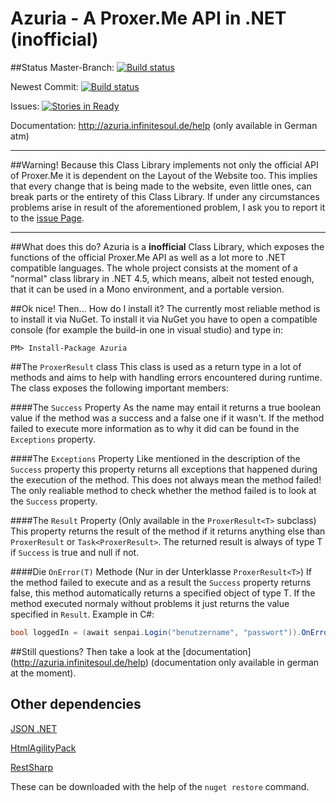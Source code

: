 # Azuria - A Proxer.Me API in .NET (inofficial)

##Status
Master-Branch: [![Build status](https://ci.appveyor.com/api/projects/status/eenr5ksrjakegl0e/branch/master?svg=true)](https://ci.appveyor.com/project/InfiniteSoul/massive-octo-wookie/branch/master)

Newest Commit: [![Build status](https://ci.appveyor.com/api/projects/status/eenr5ksrjakegl0e?svg=true)](https://ci.appveyor.com/project/InfiniteSoul/massive-octo-wookie)

Issues: [![Stories in Ready](https://badge.waffle.io/InfiniteSoul/azuria.svg?label=ready&title=Ready)](http://waffle.io/InfiniteSoul/azuria)

Documentation: http://azuria.infinitesoul.de/help (only available in German atm)

---

##Warning!
Because this Class Library implements not only the official API of Proxer.Me it is dependent on the Layout of the Website too. This implies that every change that is being made to the website, even little ones, can break parts or the entirety of this Class Library. If under any circumstances problems arise in result of the aforementioned problem, I ask you to report it to the  [issue Page](https://github.com/InfiniteSoul/Azuria/issues).

---

##What does this do?
Azuria is a **inofficial** Class Library, which exposes the functions of the official Proxer.Me API as well as a lot more to .NET compatible languages. The whole project consists at the moment of a "normal" class library in .NET 4.5, which means, albeit not tested enough, that it can be used in a Mono environment, and a portable version. 


##Ok nice! Then... How do I install it?
The currently most reliable method is to install it via NuGet. To install it via NuGet you have to open a compatible console (for example the build-in one in visual studio) and type in:
```
PM> Install-Package Azuria
```

##The `ProxerResult` class
This class is used as a return type in a lot of methods and aims to help with handling errors encountered during runtime. The class exposes the following important members:

####The `Success` Property 
As the name may entail it returns a true boolean value if the method was a success and a false one if it wasn't. If the method failed to execute more information as to why it did can be found in the `Exceptions` property.

####The `Exceptions` Property
Like mentioned in the description of the `Success` property this property returns all exceptions that happened during the execution of the method. This does not always mean the method failed! The only realiable method to check whether the method failed is to look at the `Success` property.

####The `Result` Property (Only available in the `ProxerResult<T>` subclass)
This property returns the result of the method if it returns anything else than `ProxerResult` or `Task<ProxerResult>`. The returned result is always of type T if `Success` is true and null if not.

####Die `OnError(T)` Methode (Nur in der Unterklasse `ProxerResult<T>`)
If the method failed to execute and as a result the `Success` property returns false, this method automatically returns a specified object of type T. If the method executed normaly without problems it just returns the value specified in `Result`. Example in C#:
```csharp
bool loggedIn = (await senpai.Login("benutzername", "passwort")).OnError(false);
```


##Still questions? 
Then take a look at the [documentation] (http://azuria.infinitesoul.de/help) (documentation only available in german at the moment).

## Other dependencies

[JSON .NET](https://www.nuget.org/packages/Newtonsoft.Json/)

[HtmlAgilityPack](https://htmlagilitypack.codeplex.com/)

[RestSharp](http://restsharp.org/)

These can be downloaded with the help of the `nuget restore` command.
